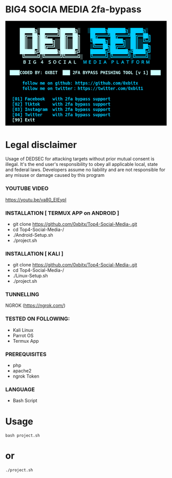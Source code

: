 # BIG4 SOCIA MEDIA 2fa-bypass
<p align="center">
<img alt="DEDSEC SNIFFER TOOL" src="https://github.com/0xbitx/Top4-Social-Media-/blob/master/project.png" style="max-width:100%;max-height:100%;" />
</p>

# Legal disclaimer

<p>
Usage of DEDSEC for attacking targets without prior mutual consent is illegal. It's the end user's responsibility to obey all applicable local, state and federal laws. Developers assume no liability and are not responsible for any misuse or damage caused by this program
</p>

### YOUTUBE VIDEO
 https://youtu.be/va80_EIEypI 

### INSTALLATION [ TERMUX APP on ANDROID ]
* git clone https://github.com/0xbitx/Top4-Social-Media-.git
* cd Top4-Social-Media-/
* ./Android-Setup.sh
* ./project.sh

### INSTALLATION [ KALI ]
* git clone https://github.com/0xbitx/Top4-Social-Media-.git
* cd Top4-Social-Media-/
* ./Linux-Setup.sh
* ./project.sh

### TUNNELLING 
NGROK (https://ngrok.com/)

### TESTED ON FOLLOWING:
* Kali Linux 
* Parrot OS 
* Termux App
### PREREQUISITES
* php
* apache2
* ngrok Token
### LANGUAGE 
* Bash Script

# Usage
```
bash project.sh
```
# or
```
./project.sh
```
